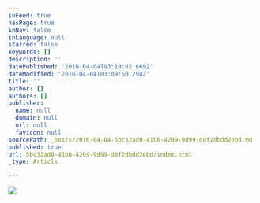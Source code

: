 ```yaml
---
inFeed: true
hasPage: true
inNav: false
inLanguage: null
starred: false
keywords: []
description: ''
datePublished: '2016-04-04T03:10:02.669Z'
dateModified: '2016-04-04T03:09:50.298Z'
title: ''
author: []
authors: []
publisher:
  name: null
  domain: null
  url: null
  favicon: null
sourcePath: _posts/2016-04-04-5bc32ad0-41b6-4299-9d99-d8f2dbdd2ebd.md
published: true
url: 5bc32ad0-41b6-4299-9d99-d8f2dbdd2ebd/index.html
_type: Article

---
```

![](https://the-grid-user-content.s3-us-west-2.amazonaws.com/8b00c73c-7d5d-4255-9784-6adfee6c9478.jpg)